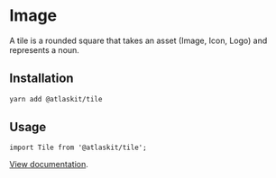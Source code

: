 # Image

A tile is a rounded square that takes an asset (Image, Icon, Logo) and represents a noun.

## Installation

```sh
yarn add @atlaskit/tile
```

## Usage

`import Tile from '@atlaskit/tile';`

[View documentation](https://atlassian.design/components/tile/).
